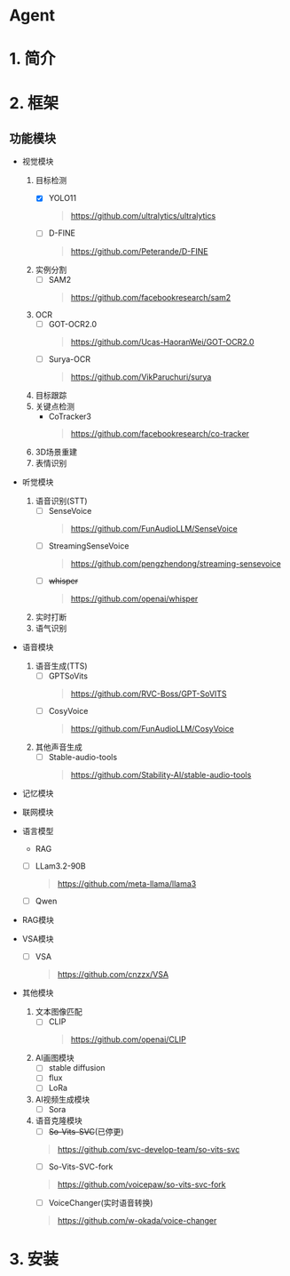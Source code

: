 # Agent


# 1. 简介
# 2. 框架

## 功能模块
- 视觉模块
    1. 目标检测
        - [x] YOLO11
            > https://github.com/ultralytics/ultralytics
        
        - [ ] D-FINE
            > https://github.com/Peterande/D-FINE
    2. 实例分割
        - [ ] SAM2
            > https://github.com/facebookresearch/sam2
    3. OCR
        - [ ] GOT-OCR2.0
            > https://github.com/Ucas-HaoranWei/GOT-OCR2.0
        - [ ] Surya-OCR
            > https://github.com/VikParuchuri/surya
    4. 目标跟踪
    5. 关键点检测
        - CoTracker3
            > https://github.com/facebookresearch/co-tracker
    6. 3D场景重建
    7. 表情识别

- 听觉模块
    1. 语音识别(STT)
        - [ ] SenseVoice
            > https://github.com/FunAudioLLM/SenseVoice
        - [ ] StreamingSenseVoice
            > https://github.com/pengzhendong/streaming-sensevoice
        - [ ] ~~whisper~~
            > https://github.com/openai/whisper
    2. 实时打断
    3. 语气识别

- 语音模块
    1. 语音生成(TTS)
        - [ ] GPTSoVits
            > https://github.com/RVC-Boss/GPT-SoVITS
        - [ ] CosyVoice
            > https://github.com/FunAudioLLM/CosyVoice
    2. 其他声音生成
        - [ ] Stable-audio-tools
            > https://github.com/Stability-AI/stable-audio-tools
- 记忆模块

- 联网模块

- 语言模型
    - RAG
    - [ ] LLam3.2-90B
        > https://github.com/meta-llama/llama3
    - [ ] Qwen


- RAG模块
- VSA模块
    - [ ] VSA
        > https://github.com/cnzzx/VSA

- 其他模块
    1. 文本图像匹配
        - [ ] CLIP
            > https://github.com/openai/CLIP
    2. AI画图模块
        - [ ] stable diffusion
        - [ ] flux
        - [ ] LoRa
    3. AI视频生成模块
        - [ ] Sora
    4. 语音克隆模块
        - [ ] ~~So-Vits-SVC~~(已停更)
        > https://github.com/svc-develop-team/so-vits-svc
        - [ ] So-Vits-SVC-fork
        > https://github.com/voicepaw/so-vits-svc-fork
        - [ ] VoiceChanger(实时语音转换)
        > https://github.com/w-okada/voice-changer
    
# 3. 安装
